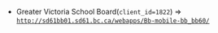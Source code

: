  - Greater Victoria School Board(`client_id=1822`) => [`http://sd61bb01.sd61.bc.ca/webapps/Bb-mobile-bb_bb60/`](http://sd61bb01.sd61.bc.ca/webapps/Bb-mobile-bb_bb60/)
